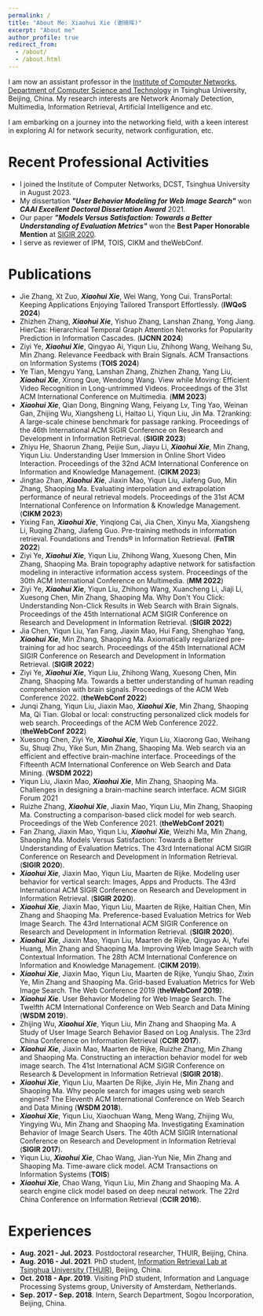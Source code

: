 ```yaml
---
permalink: /
title: "About Me: Xiaohui Xie (谢晓晖)"
excerpt: "About me"
author_profile: true
redirect_from: 
  - /about/
  - /about.html
---
```


I am now an assistant professor in the [Institute of Computer Networks](https://www.cs.tsinghua.edu.cn/csen/info/1057/3818.htm), [Department of Computer Science and Technology](http://www.cs.tsinghua.edu.cn) in Tsinghua University, Beijing, China. My research interests are Network Anomaly Detection, Multimedia, Information Retrieval, Artificial Intelligence and etc.

I am embarking on a journey into the networking field, with a keen interest in exploring AI for network security, network configuration, etc.

Recent Professional Activities
======
* I joined the Institute of Computer Networks, DCST, Tsinghua University in August 2023.
* My dissertation ***"User Behavior Modeling for Web Image Search"*** won ***CAAI Excellent Doctoral Dissertation Award*** 2021.
* Our paper ***"Models Versus Satisfaction: Towards a Better Understanding of Evaluation Metrics"*** won the **Best Paper Honorable Mention** at [SIGIR 2020](https://sigir.org/sigir2020/). 
* I serve as reviewer of IPM, TOIS, CIKM and theWebConf.

Publications
======
* Jie Zhang, Xt Zuo, ***Xiaohui Xie***, Wei Wang, Yong Cui. TransPortal: Keeping Applications Enjoying Tailored Transport Effortlessly. (**IWQoS 2024**)
* Zhizhen Zhang, ***Xiaohui Xie***, Yishuo Zhang, Lanshan Zhang, Yong Jiang. HierCas: Hierarchical Temporal Graph Attention Networks for Popularity Prediction in Information Cascades. (**IJCNN 2024**)
* Ziyi Ye, ***Xiaohui Xie***, Qingyao Ai, Yiqun Liu, Zhihong Wang, Weihang Su, Min Zhang. Relevance Feedback with Brain Signals. ACM Transactions on Information Systems (**TOIS 2024**)
* Ye Tian, Mengyu Yang, Lanshan Zhang, Zhizhen Zhang, Yang Liu, ***Xiaohui Xie***, Xirong Que, Wendong Wang. View while Moving: Efficient Video Recognition in Long-untrimmed Videos. Proceedings of the 31st ACM International Conference on Multimedia. (**MM 2023**)
* ***Xiaohui Xie***, Qian Dong, Bingning Wang, Feiyang Lv, Ting Yao, Weinan Gan, Zhijing Wu, Xiangsheng Li, Haitao Li, Yiqun Liu, Jin Ma. T2ranking: A large-scale chinese benchmark for passage ranking. Proceedings of the 46th International ACM SIGIR Conference on Research and Development in Information Retrieval. (**SIGIR 2023**)
* Zhiyu He, Shaorun Zhang, Peijie Sun, Jiayu Li, ***Xiaohui Xie***, Min Zhang, Yiqun Liu. Understanding User Immersion in Online Short Video Interaction. Proceedings of the 32nd ACM International Conference on Information and Knowledge Management. (**CIKM 2023**)
* Jingtao Zhan, ***Xiaohui Xie***, Jiaxin Mao, Yiqun Liu, Jiafeng Guo, Min Zhang, Shaoping Ma. Evaluating interpolation and extrapolation performance of neural retrieval models. Proceedings of the 31st ACM International Conference on Information & Knowledge Management. (**CIKM 2023**)
* Yixing Fan, ***Xiaohui Xie***, Yinqiong Cai, Jia Chen, Xinyu Ma, Xiangsheng Li, Ruqing Zhang, Jiafeng Guo. Pre-training methods in information retrieval.  Foundations and Trends® in Information Retrieval. (**FnTIR 2022**)
* Ziyi Ye, ***Xiaohui Xie***, Yiqun Liu, Zhihong Wang, Xuesong Chen, Min Zhang, Shaoping Ma. Brain topography adaptive network for satisfaction modeling in interactive information access system. Proceedings of the 30th ACM International Conference on Multimedia. (**MM 2022**)
* Ziyi Ye, ***Xiaohui Xie***, Yiqun Liu, Zhihong Wang, Xuancheng Li, Jiaji Li, Xuesong Chen, Min Zhang, Shaoping Ma. Why Don't You Click: Understanding Non-Click Results in Web Search with Brain Signals. Proceedings of the 45th International ACM SIGIR Conference on Research and Development in Information Retrieval. (**SIGIR 2022**)
* Jia Chen, Yiqun Liu, Yan Fang, Jiaxin Mao, Hui Fang, Shenghao Yang, ***Xiaohui Xie***, Min Zhang, Shaoping Ma. Axiomatically regularized pre-training for ad hoc search. Proceedings of the 45th International ACM SIGIR Conference on Research and Development in Information Retrieval. (**SIGIR 2022**)
* Ziyi Ye, ***Xiaohui Xie***, Yiqun Liu, Zhihong Wang, Xuesong Chen, Min Zhang, Shaoping Ma. Towards a better understanding of human reading comprehension with brain signals. Proceedings of the ACM Web Conference 2022. (**theWebConf 2022**)
* Junqi Zhang, Yiqun Liu, Jiaxin Mao, ***Xiaohui Xie***, Min Zhang, Shaoping Ma, Qi Tian. Global or local: constructing personalized click models for web search. Proceedings of the ACM Web Conference 2022. (**theWebConf 2022**)
* Xuesong Chen, Ziyi Ye, ***Xiaohui Xie***, Yiqun Liu, Xiaorong Gao, Weihang Su, Shuqi Zhu, Yike Sun, Min Zhang, Shaoping Ma. Web search via an efficient and effective brain-machine interface. Proceedings of the Fifteenth ACM International Conference on Web Search and Data Mining. (**WSDM 2022**)
* Yiqun Liu, Jiaxin Mao, ***Xiaohui Xie***, Min Zhang, Shaoping Ma. Challenges in designing a brain-machine search interface. ACM SIGIR Forum 2021
* Ruizhe Zhang, ***Xiaohui Xie***, Jiaxin Mao, Yiqun Liu, Min Zhang, Shaoping Ma. Constructing a comparison-based click model for web search. Proceedings of the Web Conference 2021. (**theWebConf 2021**)
* Fan Zhang, Jiaxin Mao, Yiqun Liu, ***Xiaohui Xie***, Weizhi Ma, Min Zhang, Shaoping Ma. Models Versus Satisfaction: Towards a Better Understanding of Evaluation Metrics. The 43rd International ACM SIGIR Conference on Research and Development in Information Retrieval. (**SIGIR 2020**). 
* ***Xiaohui Xie***, Jiaxin Mao, Yiqun Liu, Maarten de Rijke. Modeling user behavior for vertical search: Images, Apps and Products. The 43rd International ACM SIGIR Conference on Research and Development in Information Retrieval. (**SIGIR 2020**).
* ***Xiaohui Xie***, Jiaxin Mao, Yiqun Liu, Maarten de Rijke, Haitian Chen, Min Zhang and Shaoping Ma. Preference-based Evaluation Metrics for Web Image Search. The 43rd International ACM SIGIR Conference on Research and Development in Information Retrieval. (**SIGIR 2020**).
* ***Xiaohui Xie***, Jiaxin Mao, Yiqun Liu, Maarten de Rijke, Qingyao Ai, Yufei Huang, Min Zhang and Shaoping Ma. Improving Web Image Search with Contextual Information. The 28th ACM International Conference on Information and Knowledge Management. (**CIKM 2019**).
* ***Xiaohui Xie***, Jiaxin Mao, Yiqun Liu, Maarten de Rijke, Yunqiu Shao, Zixin Ye, Min Zhang and Shaoping Ma. Grid-based Evaluation Metrics for Web Image Search. The Web Conference 2019 (**theWebConf 2019**). 
* ***Xiaohui Xie***. User Behavior Modeling for Web Image Search. The Twelfth ACM International Conference on Web Search and Data Mining (**WSDM 2019**).
* Zhijing Wu, ***Xiaohui Xie***, Yiqun Liu, Min Zhang and Shaoping Ma. A Study of User Image Search Behavior Based on Log Analysis. The 23rd China Conference on Information Retrieval (**CCIR 2017**).
* ***Xiaohui Xie***, Jiaxin Mao, Maarten de Rijke, Ruizhe Zhang, Min Zhang and Shaoping Ma. Constructing an interaction behavior model for web image search. The 41st International ACM SIGIR Conference on Research & Development in Information Retrieval (**SIGIR 2018**).
* ***Xiaohui Xie***, Yiqun Liu, Maarten De Rijke, Jiyin He, Min Zhang and Shaoping Ma. Why people search for images using web search engines? The Eleventh ACM International Conference on Web Search and Data Mining (**WSDM 2018**). 
* ***Xiaohui Xie***, Yiqun Liu, Xiaochuan Wang, Meng Wang, Zhijing Wu, Yingying Wu, Min Zhang and Shaoping Ma. Investigating Examination Behavior of Image Search Users. The 40th ACM SIGIR International Conference on Research and Development in Information Retrieval (**SIGIR 2017**).
* Yiqun Liu, ***Xiaohui Xie***, Chao Wang, Jian-Yun Nie, Min Zhang and Shaoping Ma. Time-aware click model. ACM Transactions on Information Systems (**TOIS**)
* ***Xiaohui Xie***, Chao Wang, Yiqun Liu, Min Zhang and Shaoping Ma. A search engine click model based on deep neural network. The 22rd China Conference on Information Retrieval (**CCIR 2016**).

Experiences
======
* **Aug. 2021 - Jul. 2023**. Postdoctoral researcher, THUIR, Beijing, China.
* **Aug. 2016 - Jul. 2021**. PhD student, [Information Retrieval Lab at Tsinghua University (THUIR)](http://www.thuir.cn/), Beijing, China.
* **Oct. 2018 - Apr. 2019**. Visiting PhD student, Information and Language Processing Systems group, University of Amsterdam, Netherlands.
* **Sep. 2017 - Sep. 2018**. Intern, Search Department, Sogou Incorporation, Beijing, China.
